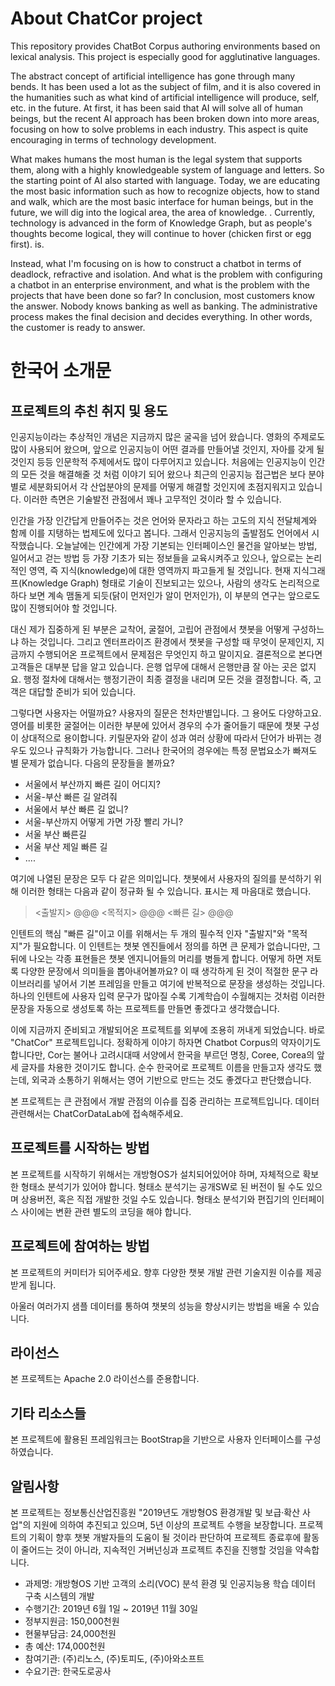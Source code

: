 # About ChatCor project

This repository provides ChatBot Corpus authoring environments based on lexical analysis. This project is especially good for agglutinative languages.

The abstract concept of artificial intelligence has gone through many bends. It has been used a lot as the subject of film, and it is also covered in the humanities such as what kind of artificial intelligence will produce, self, etc. in the future. At first, it has been said that AI will solve all of human beings, but the recent AI approach has been broken down into more areas, focusing on how to solve problems in each industry. This aspect is quite encouraging in terms of technology development.

What makes humans the most human is the legal system that supports them, along with a highly knowledgeable system of language and letters. So the starting point of AI also started with language. Today, we are educating the most basic information such as how to recognize objects, how to stand and walk, which are the most basic interface for human beings, but in the future, we will dig into the logical area, the area of ​​knowledge. . Currently, technology is advanced in the form of Knowledge Graph, but as people's thoughts become logical, they will continue to hover (chicken first or egg first). is.

Instead, what I'm focusing on is how to construct a chatbot in terms of deadlock, refractive and isolation. And what is the problem with configuring a chatbot in an enterprise environment, and what is the problem with the projects that have been done so far? In conclusion, most customers know the answer. Nobody knows banking as well as banking. The administrative process makes the final decision and decides everything. In other words, the customer is ready to answer.


# 한국어 소개문

## 프로젝트의 추친 취지 및 용도

인공지능이라는 추상적인 개념은 지금까지 많은 굴곡을 넘어 왔습니다. 영화의 주제로도 많이 사용되어 왔으며, 앞으로 인공지능이 어떤 결과를 만들어낼 것인지, 자아를 갖게 될 것인지 등등 인문학적 주제에서도 많이 다루어지고 있습니다. 처음에는 인공지능이 인간의 모든 것을 해결해줄 것 처럼 이야기 되어 왔으나 최근의 인공지능 접근법은 보다 분야별로 세분화되어서 각 산업분야의 문제를 어떻게 해결할 것인지에 초점지워지고 있습니다. 이러한 측면은 기술발전 관점에서 꽤나 고무적인 것이라 할 수 있습니다.

인간을 가장 인간답게 만들어주는 것은 언어와 문자라고 하는 고도의 지식 전달체계와 함께 이를 지탱하는 법제도에 있다고 봅니다. 그래서 인공지능의 출발점도 언어에서 시작했습니다. 오늘날에는 인간에게 가장 기본되는 인터페이스인 물건을 알아보는 방법, 일어서고 걷는 방법 등 가장 기초가 되는 정보들을 교육시켜주고 있으나, 앞으로는 논리적인 영역, 즉 지식(knowledge)에 대한 영역까지 파고들게 될 것입니다. 현재 지식그래프(Knowledge Graph) 형태로 기술이 진보되고는 있으나, 사람의 생각도 논리적으로 하다 보면 계속 맴돌게 되듯(닭이 먼저인가 알이 먼저인가), 이 부분의 연구는 앞으로도 많이 진행되어야 할 것입니다.

대신 제가 집중하게 된 부분은 교착어, 굴절어, 고립어 관점에서 챗봇을 어떻게 구성하느냐 하는 것입니다. 그리고 엔터프라이즈 환경에서 챗봇을 구성할 때 무엇이 문제인지, 지금까지 수행되어온 프로젝트에서 문제점은 무엇인지 하고 말이지요. 결론적으로 본다면 고객들은 대부분 답을 알고 있습니다. 은행 업무에 대해서 은행만큼 잘 아는 곳은 없지요. 행정 절차에 대해서는 행정기관이 최종 결정을 내리며 모든 것을 결정합니다. 즉, 고객은 대답할 준비가 되어 있습니다.

그렇다면 사용자는 어떨까요? 사용자의 질문은 천차만별입니다. 그 용어도 다양하고요. 영어를 비롯한 굴절어는 이러한 부분에 있어서 경우의 수가 줄어들기 때문에 챗봇 구성이 상대적으로 용이합니다. 키릴문자와 같이 성과 여러 상황에 따라서 단어가 바뀌는 경우도 있으나 규칙화가 가능합니다. 그러나 한국어의 경우에는 특정 문법요소가 빠져도 별 문제가 없습니다. 다음의 문장들을 볼까요?

* 서울에서 부산까지 빠른 길이 어디지?
* 서울-부산 빠른 길 알려줘
* 서울에서 부산 빠른 길 없니?
* 서울-부산까지 어떻게 가면 가장 빨리 가니?
* 서울 부산 빠른길
* 서울 부산 제일 빠른 길
* ....


여기에 나열된 문장은 모두 다 같은 의미입니다. 챗봇에서 사용자의 질의를 분석하기 위해 이러한 형태는 다음과 같이 정규화 될 수 있습니다. 표시는 제 마음대로 했습니다.

> <출발지> @@@ <목적지> @@@ <빠른 길> @@@

인텐트의 핵심 "빠른 길"이고 이를 위해서는 두 개의 필수적 인자 "출발지"와 "목적지"가 필요합니다. 이 인텐트는 챗봇 엔진들에서 정의를 하면 큰 문제가 없습니다만, 그 뒤에 나오는 각종 표현들은 챗봇 엔지니어들의 머리를 병들게 합니다. 어떻게 하면 저토록 다양한 문장에서 의미들을 뽑아내어볼까요? 이 때 생각하게 된 것이 적절한 문구 라이브러리를 넣어서 기본 프레임을 만들고 여기에 반복적으로 문장을 생성하는 것입니다. 하나의 인텐트에 사용자 입력 문구가 많아질 수록 기계학습이 수월해지는 것처럼 이러한 문장을 자동으로 생성토록 하는 프로젝트를 만들면 좋겠다고 생각했습니다.

이에 지금까지 준비되고 개발되어온 프로젝트를 외부에 조용히 꺼내게 되었습니다. 바로 "ChatCor" 프로젝트입니다. 정확하게 이야기 하자면 Chatbot Corpus의 약자이기도 합니다만, Cor는 불어나 고려시대때 서양에서 한국을 부르던 명칭, Coree, Corea의 앞 세 글자를 차용한 것이기도 합니다. 순수 한국어로 프로젝트 이름을 만들고자 생각도 했는데, 외국과 소통하기 위해서는 영어 기반으로 만드는 것도 좋겠다고 판단했습니다.

본 프로젝트는 큰 관점에서 개발 관점의 이슈를 집중 관리하는 프로젝트입니다. 데이터 관련해서는 ChatCorDataLab에 접속해주세요.

## 프로젝트를 시작하는 방법

본 프로젝트를 시작하기 위해서는 개방형OS가 설치되어있어야 하며, 자체적으로 확보한 형태소 분석기가 있어야 합니다. 형태소 분석기는 공개SW로 된 버전이 될 수도 있으며 상용버전, 혹은 직접 개발한 것일 수도 있습니다. 형태소 분석기와 편집기의 인터페이스 사이에는 변환 관련 별도의 코딩을 해야 합니다.

## 프로젝트에 참여하는 방법

본 프로젝트의 커미터가 되어주세요. 향후 다양한 챗봇 개발 관련 기술지원 이슈를 제공받게 됩니다.

아울러 여러가지 샘플 데이터를 통하여 챗봇의 성능을 향상시키는 방법을 배울 수 있습니다.

## 라이선스

본 프로젝트는 Apache 2.0 라이선스를 준용합니다.

## 기타 리소스들

본 프로젝트에 활용된 프레임워크는 BootStrap을 기반으로 사용자 인터페이스를 구성하였습니다.

## 알림사항

본 프로젝트는 정보통신산업진흥원 "2019년도 개방형OS 환경개발 및 보급·확산 사업"의 지원에 의하여 추진되고 있으며, 5년 이상의 프로젝트 수행을 보장합니다. 프로젝트의 기획이 향후 챗봇 개발자들의 도움이 될 것이라 판단하여 프로젝트 종료후에 활동이 줄어드는 것이 아니라, 지속적인 거버넌싱과 프로젝트 추진을 진행할 것임을 약속합니다.


* 과제명: 개방형OS 기반 고객의 소리(VOC) 분석 환경 및 인공지능용 학습 데이터 구축 시스템의 개발
* 수행기간: 2019년 6월 1일 ~ 2019년 11월 30일
* 정부지원금: 150,000천원
* 현물부담금: 24,000천원
* 총 예산: 174,000천원
* 참여기관: (주)리노스, (주)토피도, (주)아와소프트
* 수요기관: 한국도로공사

